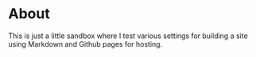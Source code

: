 # About

This is just a little sandbox where I test various settings for building a site using Markdown and Github pages for hosting.
